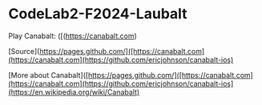 # CodeLab2-F2024-Laubalt

Play Canabalt: ([(https://canabalt.com)

[Source](https://pages.github.com/]([https://canabalt.com](https://canabalt.com](https://github.com/ericjohnson/canabalt-ios)

[More about Canabalt]([https://pages.github.com/]([https://canabalt.com](https://canabalt.com](https://github.com/ericjohnson/canabalt-ios](https://en.wikipedia.org/wiki/Canabalt)
